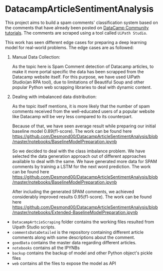 # DatacampArticleSentimentAnalysis

This project aims to build a spam comments' classification system based on the comments that have already been posted on [DataCamp Community tutorials](http://datacamp.com/community/tutorials/). The comments are scraped using a tool called `UiPath Studio`. 

This work has seen different edge cases for preparing a deep learning model for real-world problems.
The edge cases are as followed:
1. Manual Data Collection:
    
    As the topic here is Spam Comment detection of Datacamp articles, to make it more portal specific the data has been scrapped from the Datacamp website itself. For this purpose, we have used UiPath Studio(an RPA tool), due to limitations of Beautiful Soup and other popular Python web scrapping libraries to deal with dynamic content.

2. Dealing with imbalanced data distribution:
    
    As the topic itself mentions, it is more likely that the number of spam comments received from the well-educated users of a popular website like Datacamp will be very less compared to its counterpart. 

    Because of that, we have seen average result while preparing our initial baseline model 0.89(f1-score).
    The work can be found here https://github.com/Desmond00/DatacampArticleSentimentAnalysis/blob/master/notebooks/BaselineModelPreparation.ipynb

    So we decided to deal with the class imbalance problem. We have selected the data generation approach out of different approaches available to deal with the same. We have generated more data for SPAM comments by training a LSTM for the next word prediction. 
    The work can be found here https://github.com/Desmond00/DatacampArticleSentimentAnalysis/blob/master/notebooks/BaselineModelPreparation.ipynb

    After including the generated SPAM comments, we achieved considerably improved results 0.95(f1-score).
    The work can be found here https://github.com/Desmond00/DatacampArticleSentimentAnalysis/blob/master/notebooks/Extended-BaselineModelPreparation.ipynb


* `DatacampArtcieScraping` folder contains the working files resulted from Uipath Studio scripts.
* `commentsDataDetailed` is the repository containing different article comments along with some descriptions about the comment.
* `goodData` contains the master data regarding different articles.
* `notebooks` contains all the IPYNBs
* `backup` contains the backup of model and other Python object's pickle files
* `web` contains all the files to expose the model as API
